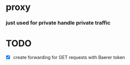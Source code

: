 # proxy 
### just used for private handle private traffic

# TODO
* [x] create forwarding for GET requests with Baerer token
